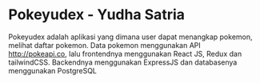 # Pokeyudex - Yudha Satria
Pokeyudex adalah aplikasi yang dimana user dapat menangkap pokemon, melihat daftar pokemon. Data pokemon menggunakan API http://pokeapi.co, lalu frontendnya menggunakan React JS, Redux dan tailwindCSS. Backendnya menggunakan ExpressJS dan databasenya menggunakan PostgreSQL

